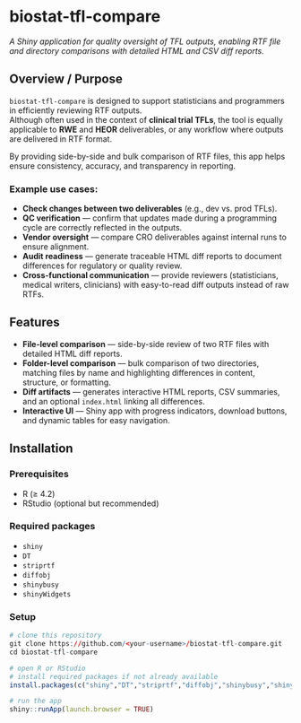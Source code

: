 # biostat-tfl-compare  
*A Shiny application for quality oversight of TFL outputs, enabling RTF file and directory comparisons with detailed HTML and CSV diff reports.*  

## Overview / Purpose  

`biostat-tfl-compare` is designed to support statisticians and programmers in efficiently reviewing RTF outputs.  
Although often used in the context of **clinical trial TFLs**, the tool is equally applicable to **RWE** and **HEOR** deliverables, or any workflow where outputs are delivered in RTF format.  

By providing side-by-side and bulk comparison of RTF files, this app helps ensure consistency, accuracy, and transparency in reporting.  

### Example use cases:  
- **Check changes between two deliverables** (e.g., dev vs. prod TFLs).  
- **QC verification** — confirm that updates made during a programming cycle are correctly reflected in the outputs.  
- **Vendor oversight** — compare CRO deliverables against internal runs to ensure alignment.  
- **Audit readiness** — generate traceable HTML diff reports to document differences for regulatory or quality review.  
- **Cross-functional communication** — provide reviewers (statisticians, medical writers, clinicians) with easy-to-read diff outputs instead of raw RTFs.

## Features  

- **File-level comparison** — side-by-side review of two RTF files with detailed HTML diff reports.  
- **Folder-level comparison** — bulk comparison of two directories, matching files by name and highlighting differences in content, structure, or formatting.  
- **Diff artifacts** — generates interactive HTML reports, CSV summaries, and an optional `index.html` linking all differences.  
- **Interactive UI** — Shiny app with progress indicators, download buttons, and dynamic tables for easy navigation.  

## Installation  

### Prerequisites  
- R (≥ 4.2)  
- RStudio (optional but recommended)  

### Required packages  
- `shiny`  
- `DT`  
- `striprtf`  
- `diffobj`  
- `shinybusy`  
- `shinyWidgets`  

### Setup  
```r
# clone this repository
git clone https://github.com/<your-username>/biostat-tfl-compare.git
cd biostat-tfl-compare

# open R or RStudio
# install required packages if not already available
install.packages(c("shiny","DT","striprtf","diffobj","shinybusy","shinyWidgets"))

# run the app
shiny::runApp(launch.browser = TRUE)

